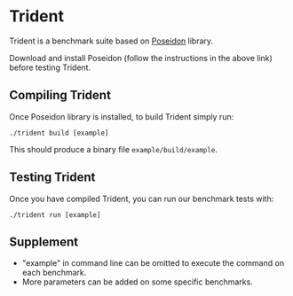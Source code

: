 # Trident
Trident is a benchmark suite based on [Poseidon](https://poseidon-hpu.readthedocs.io/en/latest/Getting_Started/Installation/Installation.html) library.

Download and install Poseidon (follow the instructions in the above link) before testing Trident.

## Compiling Trident
Once Poseidon library is installed, to build Trident simply run:
```
./trident build [example]
```
This should produce a binary file `example/build/example`.

## Testing Trident
Once you have compiled Trident, you can run our benchmark tests with:
```
./trident run [example]
```
## Supplement
- "example" in command line can be omitted to execute the command on each benchmark.
- More parameters can be added on some specific benchmarks.